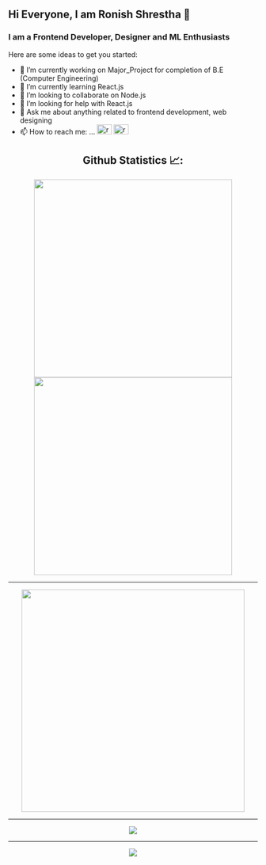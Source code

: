 ## Hi Everyone, I am Ronish Shrestha 👋
### I am a Frontend Developer, Designer and ML Enthusiasts 

Here are some ideas to get you started:

- 🔭 I’m currently working on Major_Project for completion of B.E (Computer Engineering)
- 🌱 I’m currently learning React.js
- 👯 I’m looking to collaborate on Node.js
- 🤔 I’m looking for help with React.js
- 💬 Ask me about anything related to frontend development, web designing
- 📫 How to reach me: ... [<img src="https://raw.githubusercontent.com/rahuldkjain/github-profile-readme-generator/master/src/images/icons/Social/linked-in-alt.svg" alt="ronish_shrestha" height="20" width="30"/>](https://www.linkedin.com/in/ronish-shrestha/)  [<img src="https://raw.githubusercontent.com/rahuldkjain/github-profile-readme-generator/master/src/images/icons/Social/facebook.svg" alt="ronish_shrestha" height="20" width="30"/>](https://www.facebook.com/ronish.shrestha.39)
<!-- - 😄 Pronouns: ...He/His
- ⚡ Fun fact: ...Learning never ends
 -->
 
<!--  <img src="https://github-readme-stats.vercel.app/api?username=shrestharonish&&show_icons=true&title_color=ffffff&icon_color=bb2acf&text_color=daf7dc&bg_color=151515" /> -->


<!-- <a href="https://github.com/shrestharonish/github-stats">
<img src="https://github.com/shrestharonish/github-stats/blob/master/generated/overview.svg#gh-dark-mode-only" />
<img src="https://github.com/jstrieb/github-stats/blob/master/generated/languages.svg#gh-dark-mode-only" />
</a> -->

<h2 align="center">Github Statistics 📈:</h2>
 
 <div align="center">
 <img align="center" src="https://github-readme-stats.vercel.app/api?username=shrestharonish&show_icons=true&count_private=true&theme=dracula" width="400">
 <img align="center" src="https://github-readme-streak-stats.herokuapp.com/?user=shrestharonish&theme=dracula" width="400">
   <hr>
   <img align="center" src="https://github-readme-stats.vercel.app/api/top-langs/?username=shrestharonish&layout=compact&theme=dracula" width="450">
<!--  <img align="center" src="https://github-readme-stats.vercel.app/api/wakatime?username=juju2181" width="400"> -->
  <hr>
 <img align="center" src="https://github-profile-summary-cards.vercel.app/api/cards/profile-details?username=shrestharonish&theme=dracula">
  <hr>
 <img align="center" src="https://activity-graph.herokuapp.com/graph?username=shrestharonish&area=true&hide_border=true&theme=dracula">
 </div>
